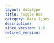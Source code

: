```yaml
---
layout: datatype
title: Toggle Box
category: Data Types
description: 
since_version: 1.0
retired_version: 
---
```

